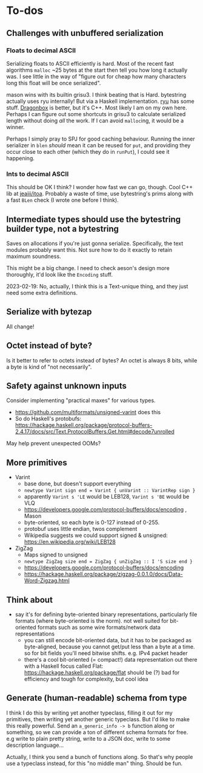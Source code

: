 # To-dos
## Challenges with unbuffered serialization
### Floats to decimal ASCII
Serializing floats to ASCII efficiently is hard. Most of the recent fast
algorithms `malloc` ~25 bytes at the start then tell you how long it actually
was. I see little in the way of "figure out for cheap how many characters long
this float will be once serialized".

mason wins with its builtin grisu3. I think beating that is Hard. bytestring
actually uses ryu internally! But via a Haskell implementation.
[ryu](https://github.com/ulfjack/ryu/blob/master/ryu/d2s.c) has some stuff.
[Dragonbox](https://github.com/jk-jeon/dragonbox) is better, but it's C++. Most
likely I am on my own here. Perhaps I can figure out some shortcuts in grisu3 to
calculate serialized length without doing *all* the work. If I can avoid
`malloc`ing, it would be a winner.

Perhaps I simply pray to SPJ for good caching behaviour. Running the inner
serializer in `blen` *should* mean it can be reused for `put`, and providing
they occur close to each other (which they do in `runPut`), I could see it
happening.

### Ints to decimal ASCII
This should be OK I think? I wonder how fast we can go, though. Cool C++ lib at
[jeaiii/itoa](https://github.com/jeaiii/itoa). Probably a waste of time, use
bytestring's prims along with a fast `BLen` check (I wrote one before I think).

## Intermediate types should use the bytestring builder type, not a bytestring
Saves on allocations if you're just gonna serialize. Specifically, the text
modules probably want this. Not sure how to do it exactly to retain maximum
soundness.

This might be a big change. I need to check aeson's design more thoroughly, it'd
look like the `Encoding` stuff.

2023-02-19: No, actually, I think this is a Text-unique thing, and they just
need some extra definitions.

## Serialize with bytezap
All change!

## Octet instead of byte?
Is it better to refer to octets instead of bytes? An octet is always 8 bits,
while a byte is kind of "not necessarily".

## Safety against unknown inputs
Consider implementing "practical maxes" for various types.

  * https://github.com/multiformats/unsigned-varint does this
  * So do Haskell's protobufs:
    https://hackage.haskell.org/package/protocol-buffers-2.4.17/docs/src/Text.ProtocolBuffers.Get.html#decode7unrolled

May help prevent unexpected OOMs?

## More primitives
  * Varint
    * base done, but doesn't support everything
    * `newtype Varint sign end = Varint { unVarint :: VarintRep sign }`
    * apparently `Varint s 'LE` would be LEB128, `Varint s 'BE` would be VLQ
    * https://developers.google.com/protocol-buffers/docs/encoding , Mason
    * byte-oriented, so each byte is 0-127 instead of 0-255.
    * protobuf uses little endian, twos complement
    * Wikipedia suggests we could support signed & unsigned:
      https://en.wikipedia.org/wiki/LEB128
  * ZigZag
    * Maps signed to unsigned
    * `newtype ZigZag size end = ZigZag { unZigZag :: I 'S size end }`
    * https://developers.google.com/protocol-buffers/docs/encoding
    * https://hackage.haskell.org/package/zigzag-0.0.1.0/docs/Data-Word-Zigzag.html

## Think about
  * say it's for defining byte-oriented binary representations, particularly
    file formats (where byte-oriented is the norm). not well suited for
    bit-oriented formats such as some wire formats/network data representations
    * you can still encode bit-oriented data, but it has to be packaged as
      byte-aligned, because you cannot get/put less than a byte at a time.
      so for bit fields you'll need bitwise shifts. e.g. IPv4 packet header
    * there's a cool bit-oriented (= compact!) data representation out there
      with a Haskell focus called Flat: https://hackage.haskell.org/package/flat
      should be (?) bad for efficiency and tough for complexity, but cool idea

## Generate (human-readable) schema from type
I think I do this by writing yet another typeclass, filling it out for my
primitives, then writing yet another generic typeclass. But I'd like to make
this really powerful. Send an `a_generic_info -> b` function along or something,
so we can provide a ton of different schema formats for free. e.g write to plain
pretty string, write to a JSON doc, write to some description language...

Actually, I think you send a bunch of functions along. So that's why people use
a typeclass instead, for this "no middle man" thing. Should be fun.
